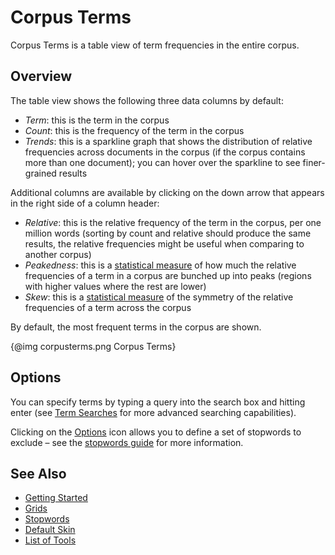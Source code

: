 # Corpus Terms

Corpus Terms is a table view of term frequencies in the entire corpus.

## Overview

The table view shows the following three data columns by default:

- *Term*: this is the term in the corpus
- *Count*: this is the frequency of the term in the corpus
- *Trends*: this is a sparkline graph that shows the distribution of relative frequencies across documents in the corpus (if the corpus contains more than one document); you can hover over the sparkline to see finer-grained results

Additional columns are available by clicking on the down arrow that appears in the right side of a column header:

- *Relative*: this is the relative frequency of the term in the corpus, per one million words (sorting by count and relative should produce the same results, the relative frequencies might be useful when comparing to another corpus)
- *Peakedness*: this is a [statistical measure](https://en.wikipedia.org/wiki/Kurtosis) of how much the relative frequencies of a term in a corpus are bunched up into peaks (regions with higher values where the rest are lower)
- *Skew*: this is a [statistical measure](https://en.wikipedia.org/wiki/Skewness) of the symmetry of the relative frequencies of a term across the corpus

By default, the most frequent terms in the corpus are shown.

{@img corpusterms.png Corpus Terms}

## Options

You can specify terms by typing a query into the search box and hitting enter (see [Term Searches](#!/guide/search) for more advanced searching capabilities).

Clicking on the [Options](#!/guide/options) icon allows you to define a set of stopwords to exclude – see the [stopwords guide](#!/guide/stopwords) for more information.

## See Also

- [Getting Started](#!/guide/start)
- [Grids](#!/guide/grids)
- [Stopwords](#!/guide/stopwords)
- [Default Skin](#!/guide/defaultskin)
- [List of Tools](#!/guide/tools)